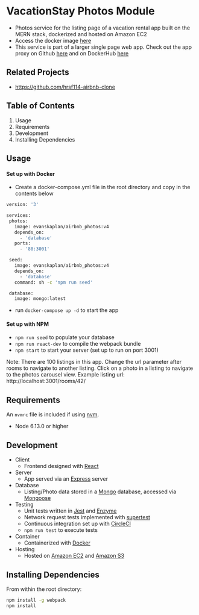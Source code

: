 # VacationStay Photos Module

- Photos service for the listing page of a vacation rental app built on the MERN stack, dockerized and hosted on Amazon EC2
- Access the docker image [here](https://hub.docker.com/r/evanskaplan/airbnb_photos/tags)
- This service is part of a larger single page web app. Check out the app proxy on Github [here](https://github.com/hrsf114-airbnb-clone/airbnb-proxy-evan) and on DockerHub [here](https://hub.docker.com/r/evanskaplan/airbnb_proxy/tags)

## Related Projects

  - https://github.com/hrsf114-airbnb-clone

## Table of Contents

1. Usage
1. Requirements
1. Development
1. Installing Dependencies

## Usage
#### Set up with Docker
- Create a docker-compose.yml file in the root directory and copy in the contents below
 ```sh
 version: '3'

services:
  photos:
    image: evanskaplan/airbnb_photos:v4
    depends_on:
      - 'database'
    ports:
      - '80:3001'

  seed:
    image: evanskaplan/airbnb_photos:v4
    depends_on:
      - 'database'
    command: sh -c 'npm run seed'

  database:
    image: mongo:latest
 ```
 - run `docker-compose up -d` to start the app
  
#### Set up with NPM
 - `npm run seed` to populate your database
 - `npm run react-dev` to compile the webpack bundle
 - `npm start` to start your server (set up to run on port 3001)
  
Note: There are 100 listings in this app. Change the url parameter after rooms to navigate to another listing. Click on a photo in a listing to navigate to the photos carousel view. Example listing url: http://localhost:3001/rooms/42/

## Requirements

An `nvmrc` file is included if using [nvm](https://github.com/creationix/nvm).

- Node 6.13.0 or higher

## Development
- Client
  - Frontend designed with [React](https://reactjs.org/)
- Server
  - App served via an [Express](https://expressjs.com/) server
- Database
  - Listing/Photo data stored in a [Mongo](https://www.mongodb.com/) database, accessed via [Mongoose](https://mongoosejs.com/)
- Testing
  - Unit tests written in [Jest](https://jestjs.io/) and [Enzyme](https://airbnb.io/enzyme/)
  - Network request tests implemented with [supertest](https://www.npmjs.com/package/supertest)
  - Continuous integration set up with [CircleCI](https://circleci.com/)
  - `npm run test` to execute tests
- Container
  - Containerized with [Docker](https://www.docker.com/)
- Hosting
  - Hosted on [Amazon EC2](https://aws.amazon.com/ec2/) and [Amazon S3](https://aws.amazon.com/s3/)
## Installing Dependencies

From within the root directory:

```sh
npm install -g webpack
npm install
```

